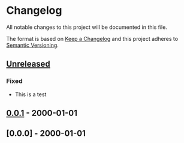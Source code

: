 # Changelog

All notable changes to this project will be documented in this file.

The format is based on [Keep a Changelog](http://keepachangelog.com/)
and this project adheres to [Semantic Versioning](http://semver.org/).

## [Unreleased]

### Fixed
- This is a test

## [0.0.1] - 2000-01-01

## [0.0.0] - 2000-01-01

[Unreleased]: https://github.com/cucumber/polyglot-release/compare/v0.0.1...HEAD
[0.0.1]: https://github.com/cucumber/polyglot-release/compare/v0.0.0...v0.0.1
